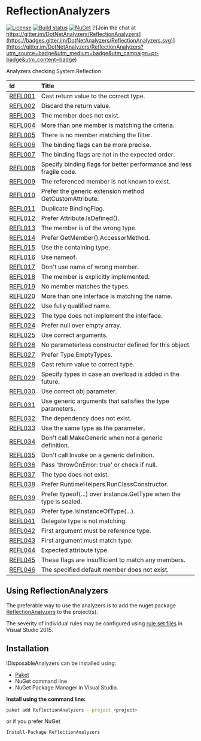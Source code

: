 # ReflectionAnalyzers
[![License](https://img.shields.io/badge/license-MIT-blue.svg)](LICENSE)
[![Build status](https://ci.appveyor.com/api/projects/status/5apvp4qa64q3tyi8/branch/master?svg=true)](https://ci.appveyor.com/project/JohanLarsson/reflectionanalyzers/branch/master)
[![NuGet](https://img.shields.io/nuget/v/ReflectionAnalyzers.svg)](https://www.nuget.org/packages/ReflectionAnalyzers/)
[![Join the chat at https://gitter.im/DotNetAnalyzers/ReflectionAnalyzers](https://badges.gitter.im/DotNetAnalyzers/ReflectionAnalyzers.svg)](https://gitter.im/DotNetAnalyzers/ReflectionAnalyzers?utm_source=badge&utm_medium=badge&utm_campaign=pr-badge&utm_content=badge)

Analyzers checking System.Reflection

| Id       | Title
| :--      | :--
| [REFL001](https://github.com/DotNetAnalyzers/ReflectionAnalyzers/tree/master/documentation/REFL001.md)| Cast return value to the correct type.
| [REFL002](https://github.com/DotNetAnalyzers/ReflectionAnalyzers/tree/master/documentation/REFL002.md)| Discard the return value.
| [REFL003](https://github.com/DotNetAnalyzers/ReflectionAnalyzers/tree/master/documentation/REFL003.md)| The member does not exist.
| [REFL004](https://github.com/DotNetAnalyzers/ReflectionAnalyzers/tree/master/documentation/REFL004.md)| More than one member is matching the criteria.
| [REFL005](https://github.com/DotNetAnalyzers/ReflectionAnalyzers/tree/master/documentation/REFL005.md)| There is no member matching the filter.
| [REFL006](https://github.com/DotNetAnalyzers/ReflectionAnalyzers/tree/master/documentation/REFL006.md)| The binding flags can be more precise.
| [REFL007](https://github.com/DotNetAnalyzers/ReflectionAnalyzers/tree/master/documentation/REFL007.md)| The binding flags are not in the expected order.
| [REFL008](https://github.com/DotNetAnalyzers/ReflectionAnalyzers/tree/master/documentation/REFL008.md)| Specify binding flags for better performance and less fragile code.
| [REFL009](https://github.com/DotNetAnalyzers/ReflectionAnalyzers/tree/master/documentation/REFL009.md)| The referenced member is not known to exist.
| [REFL010](https://github.com/DotNetAnalyzers/ReflectionAnalyzers/tree/master/documentation/REFL010.md)| Prefer the generic extension method GetCustomAttribute<T>.
| [REFL011](https://github.com/DotNetAnalyzers/ReflectionAnalyzers/tree/master/documentation/REFL011.md)| Duplicate BindingFlag.
| [REFL012](https://github.com/DotNetAnalyzers/ReflectionAnalyzers/tree/master/documentation/REFL012.md)| Prefer Attribute.IsDefined().
| [REFL013](https://github.com/DotNetAnalyzers/ReflectionAnalyzers/tree/master/documentation/REFL013.md)| The member is of the wrong type.
| [REFL014](https://github.com/DotNetAnalyzers/ReflectionAnalyzers/tree/master/documentation/REFL014.md)| Prefer GetMember().AccessorMethod.
| [REFL015](https://github.com/DotNetAnalyzers/ReflectionAnalyzers/tree/master/documentation/REFL015.md)| Use the containing type.
| [REFL016](https://github.com/DotNetAnalyzers/ReflectionAnalyzers/tree/master/documentation/REFL016.md)| Use nameof.
| [REFL017](https://github.com/DotNetAnalyzers/ReflectionAnalyzers/tree/master/documentation/REFL017.md)| Don't use name of wrong member.
| [REFL018](https://github.com/DotNetAnalyzers/ReflectionAnalyzers/tree/master/documentation/REFL018.md)| The member is explicitly implemented.
| [REFL019](https://github.com/DotNetAnalyzers/ReflectionAnalyzers/tree/master/documentation/REFL019.md)| No member matches the types.
| [REFL020](https://github.com/DotNetAnalyzers/ReflectionAnalyzers/tree/master/documentation/REFL020.md)| More than one interface is matching the name.
| [REFL022](https://github.com/DotNetAnalyzers/ReflectionAnalyzers/tree/master/documentation/REFL022.md)| Use fully qualified name.
| [REFL023](https://github.com/DotNetAnalyzers/ReflectionAnalyzers/tree/master/documentation/REFL023.md)| The type does not implement the interface.
| [REFL024](https://github.com/DotNetAnalyzers/ReflectionAnalyzers/tree/master/documentation/REFL024.md)| Prefer null over empty array.
| [REFL025](https://github.com/DotNetAnalyzers/ReflectionAnalyzers/tree/master/documentation/REFL025.md)| Use correct arguments.
| [REFL026](https://github.com/DotNetAnalyzers/ReflectionAnalyzers/tree/master/documentation/REFL026.md)| No parameterless constructor defined for this object.
| [REFL027](https://github.com/DotNetAnalyzers/ReflectionAnalyzers/tree/master/documentation/REFL027.md)| Prefer Type.EmptyTypes.
| [REFL028](https://github.com/DotNetAnalyzers/ReflectionAnalyzers/tree/master/documentation/REFL028.md)| Cast return value to correct type.
| [REFL029](https://github.com/DotNetAnalyzers/ReflectionAnalyzers/tree/master/documentation/REFL029.md)| Specify types in case an overload is added in the future.
| [REFL030](https://github.com/DotNetAnalyzers/ReflectionAnalyzers/tree/master/documentation/REFL030.md)| Use correct obj parameter.
| [REFL031](https://github.com/DotNetAnalyzers/ReflectionAnalyzers/tree/master/documentation/REFL031.md)| Use generic arguments that satisfies the type parameters.
| [REFL032](https://github.com/DotNetAnalyzers/ReflectionAnalyzers/tree/master/documentation/REFL032.md)| The dependency does not exist.
| [REFL033](https://github.com/DotNetAnalyzers/ReflectionAnalyzers/tree/master/documentation/REFL033.md)| Use the same type as the parameter.
| [REFL034](https://github.com/DotNetAnalyzers/ReflectionAnalyzers/tree/master/documentation/REFL034.md)| Don't call MakeGeneric when not a generic definition.
| [REFL035](https://github.com/DotNetAnalyzers/ReflectionAnalyzers/tree/master/documentation/REFL035.md)| Don't call Invoke on a generic definition.
| [REFL036](https://github.com/DotNetAnalyzers/ReflectionAnalyzers/tree/master/documentation/REFL036.md)| Pass 'throwOnError: true' or check if null.
| [REFL037](https://github.com/DotNetAnalyzers/ReflectionAnalyzers/tree/master/documentation/REFL037.md)| The type does not exist.
| [REFL038](https://github.com/DotNetAnalyzers/ReflectionAnalyzers/tree/master/documentation/REFL038.md)| Prefer RuntimeHelpers.RunClassConstructor.
| [REFL039](https://github.com/DotNetAnalyzers/ReflectionAnalyzers/tree/master/documentation/REFL039.md)| Prefer typeof(...) over instance.GetType when the type is sealed.
| [REFL040](https://github.com/DotNetAnalyzers/ReflectionAnalyzers/tree/master/documentation/REFL040.md)| Prefer type.IsInstanceOfType(...).
| [REFL041](https://github.com/DotNetAnalyzers/ReflectionAnalyzers/tree/master/documentation/REFL041.md)| Delegate type is not matching.
| [REFL042](https://github.com/DotNetAnalyzers/ReflectionAnalyzers/tree/master/documentation/REFL042.md)| First argument must be reference type.
| [REFL043](https://github.com/DotNetAnalyzers/ReflectionAnalyzers/tree/master/documentation/REFL043.md)| First argument must match type.
| [REFL044](https://github.com/DotNetAnalyzers/ReflectionAnalyzers/tree/master/documentation/REFL044.md)| Expected attribute type.
| [REFL045](https://github.com/DotNetAnalyzers/ReflectionAnalyzers/tree/master/documentation/REFL045.md)| These flags are insufficient to match any members.
| [REFL046](https://github.com/DotNetAnalyzers/ReflectionAnalyzers/tree/master/documentation/REFL046.md)| The specified default member does not exist.


## Using ReflectionAnalyzers

The preferable way to use the analyzers is to add the nuget package [ReflectionAnalyzers](https://www.nuget.org/packages/ReflectionAnalyzers)
to the project(s).

The severity of individual rules may be configured using [rule set files](https://msdn.microsoft.com/en-us/library/dd264996.aspx)
in Visual Studio 2015.

## Installation

IDisposableAnalyzers can be installed using:
- [Paket](https://fsprojects.github.io/Paket/) 
- NuGet command line
- NuGet Package Manager in Visual Studio.


**Install using the command line:**
```bash
paket add ReflectionAnalyzers --project <project>
```

or if you prefer NuGet
```bash
Install-Package ReflectionAnalyzers
```